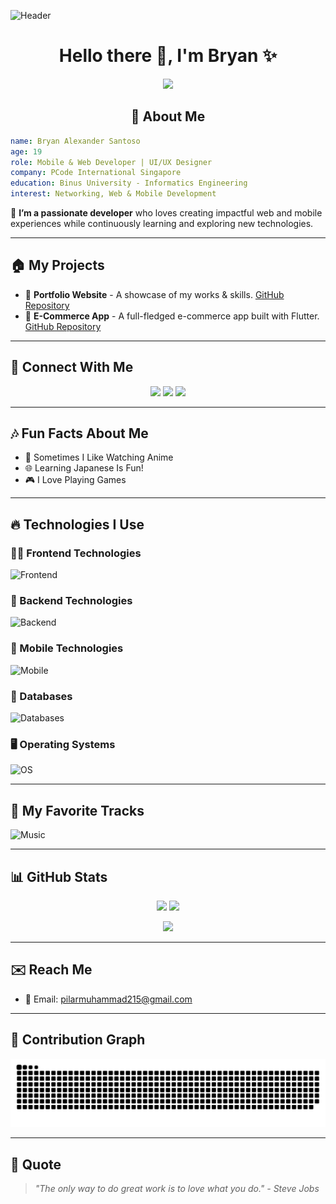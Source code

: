  ![Header](https://raw.githubusercontent.com/sagar-viradiya/sagar-viradiya/master/resources/banner.png)

<h1 align="center">Hello there 👋, I'm Bryan ✨</h1>

<p align="center">
 <img src="https://github.com/user-attachments/assets/14183f84-61a4-40e5-a50d-6b5d1e19b085">
</p>

<h2 align="center">🚀 About Me</h2>

```yaml
name: Bryan Alexander Santoso
age: 19
role: Mobile & Web Developer | UI/UX Designer
company: PCode International Singapore
education: Binus University - Informatics Engineering
interest: Networking, Web & Mobile Development
```

📌 **I’m a passionate developer** who loves creating impactful web and mobile experiences while continuously learning and exploring new technologies.

---

## 🏠 My Projects
- 🚀 **Portfolio Website** - A showcase of my works & skills. [GitHub Repository](#)
- 🛂 **E-Commerce App** - A full-fledged e-commerce app built with Flutter. [GitHub Repository](#)

---

## 🔗 Connect With Me
<p align="center">
  <a href="https://www.linkedin.com/"><img src="https://img.shields.io/badge/linkedin-0A66C2?style=for-the-badge&logo=linkedin&logoColor=white"/></a>
  <a href="https://facebook.com/pilar"><img src="https://img.shields.io/badge/facebook-1DA1F2?style=for-the-badge&logo=facebook&logoColor=white"/></a>
  <a href="https://www.instagram.com/flames.dart/"><img src="https://img.shields.io/badge/instagram-F1B04C?style=for-the-badge&logo=instagram&logoColor=white"/></a>
</p>

---

## 🎶 Fun Facts About Me
- 🎥 Sometimes I Like Watching Anime
- 🌐 Learning Japanese Is Fun!
- 🎮 I Love Playing Games

---

## 🔥 Technologies I Use

### 🧑‍💻 Frontend Technologies
![Frontend](https://skillicons.dev/icons?i=html,css,js,php,react,nodejs,laravel,bootstrap,figma&perline=8)

### 🦾 Backend Technologies
![Backend](https://skillicons.dev/icons?i=js,php,py,nodejs,expressjs,tensorflow,firebase,c&perline=8)

### 📱 Mobile Technologies
![Mobile](https://skillicons.dev/icons?i=dart,apple,swift,kotlin,tensorflow,flutter&perline=8)

### 💾 Databases
![Databases](https://skillicons.dev/icons?i=firebase,mysql,mongodb,laragon,laravelherd&perline=8)

### 🖥️ Operating Systems
![OS](https://skillicons.dev/icons?i=apple,windows,linux&perline=8)

---

## 🎵 My Favorite Tracks
![Music](https://github.com/user-attachments/assets/f563bb62-cac3-4096-bbd2-3f3c1fecea85)

---

## 📊 GitHub Stats
<p align="center">
  <img src="https://github-readme-stats.vercel.app/api?username=bryanalexandersantoso&show_icons=true&theme=radical" width="48%"/>
  <img src="https://github-readme-streak-stats.herokuapp.com/?user=bryanalexandersantoso&theme=radical" width="48%"/>
</p>

<p align="center">
  <img src="https://github-readme-stats.vercel.app/api/top-langs/?username=bryanalexandersantoso&layout=donut&theme=holi"/>
</p>

---

## ✉️ Reach Me
- 📧 Email: [pilarmuhammad215@gmail.com](mailto:pilarmuhammad215@gmail.com)

---

## 🐍 Contribution Graph
<picture>
  <source media="(prefers-color-scheme: dark)" srcset="https://raw.githubusercontent.com/platane/snk/output/github-contribution-grid-snake-dark.svg"/>
  <source media="(prefers-color-scheme: light)" srcset="https://raw.githubusercontent.com/platane/snk/output/github-contribution-grid-snake.svg"/>
  <img alt="github contribution grid snake animation" src="https://raw.githubusercontent.com/platane/snk/output/github-contribution-grid-snake.svg"/>
</picture>

---

## 🌟 Quote
> *"The only way to do great work is to love what you do." - Steve Jobs*
